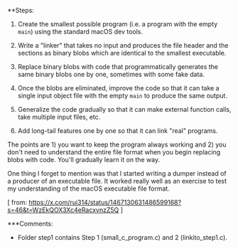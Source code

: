 **Steps:

1. Create the smallest possible program (i.e. a program with the empty `main`) using the standard macOS dev tools.

2. Write a "linker" that takes no input and produces the file header and the sections as binary blobs which are identical to the smallest executable.

3. Replace binary blobs with code that programmatically generates the same binary blobs one by one, sometimes with some fake data.

4. Once the blobs are eliminated, improve the code so that it can take a single input object file with the empty `main` to produce the same output.

5. Generalize the code gradually so that it can make external function calls, take multiple input files, etc.

6. Add long-tail features one by one so that it can link "real" programs.

The points are 1) you want to keep the program always working and 2) you don't need to understand the entire file format when you begin replacing blobs with code. You'll gradually learn it on the way.

One thing I forget to mention was that I started writing a dumper instead of a producer of an executable file. It worked really well as an exercise to test my understanding of the macOS executable file format.


[ from: https://x.com/rui314/status/1467130631486599168?s=46&t=WzEkQOX3Xc4eRacxvnzZ5Q ]


***Comments:

- Folder step1 contains Step 1 (small_c_program.c) and 2 (linkito_step1.c).


